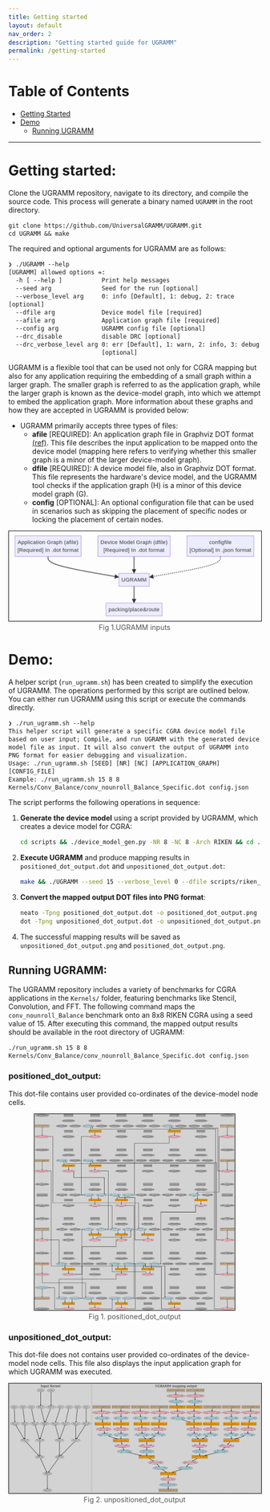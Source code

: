 ```yaml
---
title: Getting started
layout: default
nav_order: 2
description: "Getting started guide for UGRAMM"
permalink: /getting-started
---
```


# Table of Contents

- [Getting Started](#getting-started)
- [Demo](#demo)
  - [Running UGRAMM](#running-ugramm)

---

# Getting started:

Clone the UGRAMM repository, navigate to its directory, and compile the source code. This process will generate a binary named `UGRAMM` in the root directory.

```
git clone https://github.com/UniversalGRAMM/UGRAMM.git
cd UGRAMM && make
```

The required and optional arguments for UGRAMM are as follows:

```
❯ ./UGRAMM --help
[UGRAMM] allowed options =:
  -h [ --help ]           Print help messages
  --seed arg              Seed for the run [optional]
  --verbose_level arg     0: info [Default], 1: debug, 2: trace [optional]
  --dfile arg             Device model file [required]
  --afile arg             Application graph file [required]
  --config arg            UGRAMM config file [optional]
  --drc_disable           disable DRC [optional]
  --drc_verbose_level arg 0: err [Default], 1: warn, 2: info, 3: debug 
                          [optional]
```

UGRAMM is a flexible tool that can be used not only for CGRA mapping but also for any application requiring the embedding of a small graph within a larger graph. The smaller graph is referred to as the application graph, while the larger graph is known as the device-model graph, into which we attempt to embed the application graph. More information about these graphs and how they are accepted in UGRAMM is provided below:

- UGRAMM primarily accepts three types of files:
    - **afile** [REQUIRED]: An application graph file in Graphviz DOT format [(ref)](https://graphviz.org/doc/info/lang.html). This file describes the input application to be mapped onto the device model (mapping here refers to verifying whether this smaller graph is a minor of the larger device-model graph).
    - **dfile** [REQUIRED]: A device model file, also in Graphviz DOT format. This file represents the hardware's device model, and the UGRAMM tool checks if the application graph (H) is a minor of this device model graph (G).
    - **config** [OPTIONAL]: An optional configuration file that can be used in scenarios such as skipping the placement of specific nodes or locking the placement of certain nodes.


<div style="text-align: center;">
    <img src="assets/UGRAMM.png" alt="Fig 1. UGRAMM inputs" style="border: 1px solid black; width: 550px;">
    <figcaption style="font-size: 14px; color: #555;">Fig 1.UGRAMM inputs</figcaption>
</div>


# Demo:

A helper script (`run_ugramm.sh`) has been created to simplify the execution of UGRAMM. The operations performed by this script are outlined below. You can either run UGRAMM using this script or execute the commands directly.

```
❯ ./run_ugramm.sh --help
This helper script will generate a specific CGRA device model file based on user input; Compile, and run UGRAMM with the generated device model file as input. It will also convert the output of UGRAMM into PNG format for easier debugging and visualization.
Usage: ./run_ugramm.sh [SEED] [NR] [NC] [APPLICATION_GRAPH] [CONFIG_FILE]
Example: ./run_ugramm.sh 15 8 8 Kernels/Conv_Balance/conv_nounroll_Balance_Specific.dot config.json
```

The script performs the following operations in sequence:

1. **Generate the device model** using a script provided by UGRAMM, which creates a device model for CGRA:
    ```bash
    cd scripts && ./device_model_gen.py -NR 8 -NC 8 -Arch RIKEN && cd ..
    ```

2. **Execute UGRAMM** and produce mapping results in `positioned_dot_output.dot` and `unpositioned_dot_output.dot`:
    ```bash
    make && ./UGRAMM --seed 15 --verbose_level 0 --dfile scripts/riken_8_8.dot --afile Kernels/Conv_Balance/conv_nounroll_Balance_Specific.dot --config config.json
    ```

3. **Convert the mapped output DOT files into PNG format**:
    ```bash
    neato -Tpng positioned_dot_output.dot -o positioned_dot_output.png
    dot -Tpng unpositioned_dot_output.dot -o unpositioned_dot_output.png
    ```

4. The successful mapping results will be saved as `unpositioned_dot_output.png` and `positioned_dot_output.png`.

## Running UGRAMM:

The UGRAMM repository includes a variety of benchmarks for CGRA applications in the `Kernels/` folder, featuring benchmarks like Stencil, Convolution, and FFT. The following command maps the `conv_nounroll_Balance` benchmark onto an 8x8 RIKEN CGRA using a seed value of 15. After executing this command, the mapped output results should be available in the root directory of UGRAMM:

```
./run_ugramm.sh 15 8 8 Kernels/Conv_Balance/conv_nounroll_Balance_Specific.dot config.json
```

### **positioned_dot_output**: 

This dot-file contains user provided co-ordinates of the device-model node cells.

<div style="text-align: center;">
    <img src="assets/positioned_dot_output.png" alt="Fig 1. positioned_dot_output" style="border: 1px solid black; width: 400px;">
    <figcaption style="font-size: 14px; color: #555;">Fig 1. positioned_dot_output</figcaption>
</div>

### **unpositioned_dot_output**: 

This dot-file does not contains user provided co-ordinates of the device-model node cells. This file also displays the input application graph for which UGRAMM was executed.

<div style="text-align: center;">
    <img src="assets/unpositioned_dot_output.png" alt="Fig 2. unpositioned_dot_output" style="border: 1px solid black; width: 600px;">
    <figcaption style="font-size: 14px; color: #555;">Fig 2. unpositioned_dot_output</figcaption>
</div>
